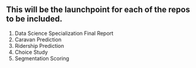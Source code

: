 ## This will be the launchpoint for each of the repos to be included.

1. Data Science Specialization Final Report
2. Caravan Prediction
3. Ridership Prediction
4. Choice Study
5. Segmentation Scoring